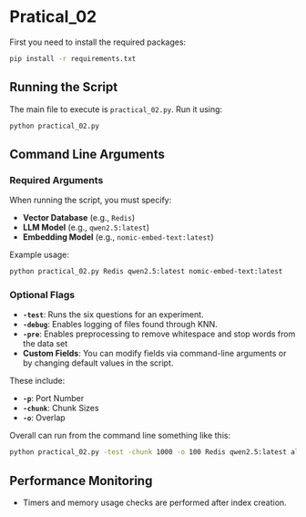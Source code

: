 # Pratical_02

First you need to install the required packages:

```bash
pip install -r requirements.txt
```

## Running the Script

The main file to execute is `practical_02.py`. Run it using:

```bash
python practical_02.py
```

## Command Line Arguments

### Required Arguments

When running the script, you must specify:

- **Vector Database** (e.g., `Redis`)
- **LLM Model** (e.g., `qwen2.5:latest`)
- **Embedding Model** (e.g., `nomic-embed-text:latest`)

Example usage:

```bash
python practical_02.py Redis qwen2.5:latest nomic-embed-text:latest
```

### Optional Flags

- **`-test`**: Runs the six questions for an experiment.
- **`-debug`**: Enables logging of files found through KNN.
- **`-pre`**: Enables preprocessing to remove whitespace and stop words from the data set
- **Custom Fields**: You can modify fields via command-line arguments or by changing default values in the script.

These include:

- **`-p`**: Port Number
- **`-chunk`**: Chunk Sizes
- **`-o`**: Overlap

Overall can run from the command line something like this:

```bash
python practical_02.py -test -chunk 1000 -o 100 Redis qwen2.5:latest all-minilm:latest
```

## Performance Monitoring

- Timers and memory usage checks are performed after index creation.
